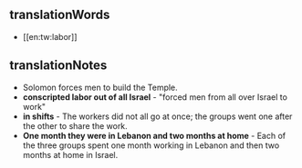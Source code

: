 ## translationWords

* [[en:tw:labor]]

## translationNotes

* Solomon forces men to build the Temple.
* **conscripted labor out of all Israel** - "forced men from all over Israel to work"
* **in shifts** - The workers did not all go at once; the groups went one after the other to share the work.
* **One month they were in Lebanon and two months at home** - Each of the three groups spent one month working in Lebanon and then two months at home in Israel.
